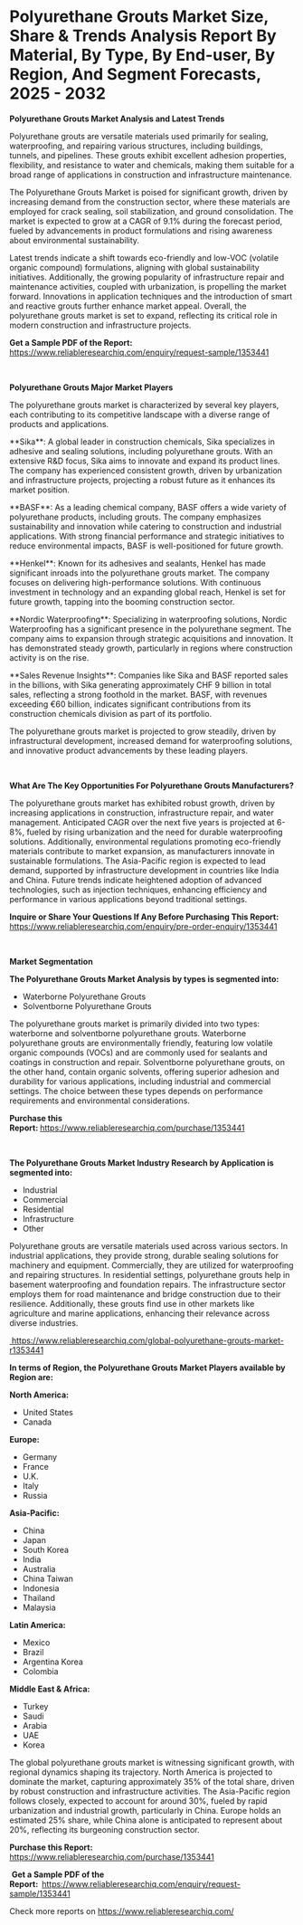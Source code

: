 <p><h1>Polyurethane Grouts Market Size, Share & Trends Analysis Report By Material, By Type, By End-user, By Region, And Segment Forecasts, 2025 - 2032</h1></p><p><strong>Polyurethane Grouts Market Analysis and Latest Trends</strong></p>
<p><p>Polyurethane grouts are versatile materials used primarily for sealing, waterproofing, and repairing various structures, including buildings, tunnels, and pipelines. These grouts exhibit excellent adhesion properties, flexibility, and resistance to water and chemicals, making them suitable for a broad range of applications in construction and infrastructure maintenance. </p><p>The Polyurethane Grouts Market is poised for significant growth, driven by increasing demand from the construction sector, where these materials are employed for crack sealing, soil stabilization, and ground consolidation. The market is expected to grow at a CAGR of 9.1% during the forecast period, fueled by advancements in product formulations and rising awareness about environmental sustainability. </p><p>Latest trends indicate a shift towards eco-friendly and low-VOC (volatile organic compound) formulations, aligning with global sustainability initiatives. Additionally, the growing popularity of infrastructure repair and maintenance activities, coupled with urbanization, is propelling the market forward. Innovations in application techniques and the introduction of smart and reactive grouts further enhance market appeal. Overall, the polyurethane grouts market is set to expand, reflecting its critical role in modern construction and infrastructure projects.</p></p>
<p><strong>Get a Sample PDF of the Report:&nbsp;</strong> <a href="https://www.reliableresearchiq.com/enquiry/request-sample/1353441?utm_campaign=1170&utm_medium=2&utm_source=Github&utm_content=ia&utm_term=30012025&utm_id=polyurethane-grouts">https://www.reliableresearchiq.com/enquiry/request-sample/1353441</a></p>
<p>&nbsp;</p>
<p><strong>Polyurethane Grouts Major Market Players</strong></p>
<p><p>The polyurethane grouts market is characterized by several key players, each contributing to its competitive landscape with a diverse range of products and applications.</p><p>**Sika**: A global leader in construction chemicals, Sika specializes in adhesive and sealing solutions, including polyurethane grouts. With an extensive R&D focus, Sika aims to innovate and expand its product lines. The company has experienced consistent growth, driven by urbanization and infrastructure projects, projecting a robust future as it enhances its market position.</p><p>**BASF**: As a leading chemical company, BASF offers a wide variety of polyurethane products, including grouts. The company emphasizes sustainability and innovation while catering to construction and industrial applications. With strong financial performance and strategic initiatives to reduce environmental impacts, BASF is well-positioned for future growth.</p><p>**Henkel**: Known for its adhesives and sealants, Henkel has made significant inroads into the polyurethane grouts market. The company focuses on delivering high-performance solutions. With continuous investment in technology and an expanding global reach, Henkel is set for future growth, tapping into the booming construction sector.</p><p>**Nordic Waterproofing**: Specializing in waterproofing solutions, Nordic Waterproofing has a significant presence in the polyurethane segment. The company aims to expansion through strategic acquisitions and innovation. It has demonstrated steady growth, particularly in regions where construction activity is on the rise.</p><p>**Sales Revenue Insights**: Companies like Sika and BASF reported sales in the billions, with Sika generating approximately CHF 9 billion in total sales, reflecting a strong foothold in the market. BASF, with revenues exceeding €60 billion, indicates significant contributions from its construction chemicals division as part of its portfolio.</p><p>The polyurethane grouts market is projected to grow steadily, driven by infrastructural development, increased demand for waterproofing solutions, and innovative product advancements by these leading players.</p></p>
<p>&nbsp;</p>
<p><strong>What Are The Key Opportunities For Polyurethane Grouts Manufacturers?</strong></p>
<p><p>The polyurethane grouts market has exhibited robust growth, driven by increasing applications in construction, infrastructure repair, and water management. Anticipated CAGR over the next five years is projected at 6-8%, fueled by rising urbanization and the need for durable waterproofing solutions. Additionally, environmental regulations promoting eco-friendly materials contribute to market expansion, as manufacturers innovate in sustainable formulations. The Asia-Pacific region is expected to lead demand, supported by infrastructure development in countries like India and China. Future trends indicate heightened adoption of advanced technologies, such as injection techniques, enhancing efficiency and performance in various applications beyond traditional settings.</p></p>
<p><strong>Inquire or Share Your Questions If Any Before Purchasing This Report:</strong> <a href="https://www.reliableresearchiq.com/enquiry/pre-order-enquiry/1353441?utm_campaign=1170&utm_medium=2&utm_source=Github&utm_content=ia&utm_term=30012025&utm_id=polyurethane-grouts">https://www.reliableresearchiq.com/enquiry/pre-order-enquiry/1353441</a></p>
<p>&nbsp;</p>
<p><strong>Market Segmentation</strong></p>
<p><strong>The Polyurethane Grouts Market Analysis by types is segmented into:</strong></p>
<p><ul><li>Waterborne Polyurethane Grouts</li><li>Solventborne Polyurethane Grouts</li></ul></p>
<p><p>The polyurethane grouts market is primarily divided into two types: waterborne and solventborne polyurethane grouts. Waterborne polyurethane grouts are environmentally friendly, featuring low volatile organic compounds (VOCs) and are commonly used for sealants and coatings in construction and repair. Solventborne polyurethane grouts, on the other hand, contain organic solvents, offering superior adhesion and durability for various applications, including industrial and commercial settings. The choice between these types depends on performance requirements and environmental considerations.</p></p>
<p><strong>Purchase this Report:&nbsp;</strong><a href="https://www.reliableresearchiq.com/purchase/1353441?utm_campaign=1170&utm_medium=2&utm_source=Github&utm_content=ia&utm_term=30012025&utm_id=polyurethane-grouts">https://www.reliableresearchiq.com/purchase/1353441</a></p>
<p>&nbsp;</p>
<p><strong>The Polyurethane Grouts Market Industry Research by Application is segmented into:</strong></p>
<p><ul><li>Industrial</li><li>Commercial</li><li>Residential</li><li>Infrastructure</li><li>Other</li></ul></p>
<p><p>Polyurethane grouts are versatile materials used across various sectors. In industrial applications, they provide strong, durable sealing solutions for machinery and equipment. Commercially, they are utilized for waterproofing and repairing structures. In residential settings, polyurethane grouts help in basement waterproofing and foundation repairs. The infrastructure sector employs them for road maintenance and bridge construction due to their resilience. Additionally, these grouts find use in other markets like agriculture and marine applications, enhancing their relevance across diverse industries.</p></p>
<p><a href="https://www.reliableresearchiq.com/global-polyurethane-grouts-market-r1353441?utm_campaign=1170&utm_medium=2&utm_source=Github&utm_content=ia&utm_term=30012025&utm_id=polyurethane-grouts">&nbsp;https://www.reliableresearchiq.com/global-polyurethane-grouts-market-r1353441</a></p>
<p><strong>In terms of Region, the Polyurethane Grouts Market Players available by Region are:</strong></p>
<p>
    <p> <strong> North America: </strong>
        <ul>
            <li>United States</li>
            <li>Canada</li>
        </ul>
        </p> 
    <p> <strong> Europe: </strong>
        <ul>
            <li>Germany</li>
            <li>France</li>
            <li>U.K.</li>
            <li>Italy</li>
            <li>Russia</li>
        </ul>
        </p> 
    <p> <strong> Asia-Pacific: </strong>
        <ul>
            <li>China</li>
            <li>Japan</li>
            <li>South Korea</li>
            <li>India</li>
            <li>Australia</li>
            <li>China Taiwan</li>
            <li>Indonesia</li>
            <li>Thailand</li>
            <li>Malaysia</li>
        </ul>
        </p> 
    <p> <strong> Latin America: </strong>
        <ul>
            <li>Mexico</li>
            <li>Brazil</li>
            <li>Argentina Korea</li>
            <li>Colombia</li>
        </ul>
        </p> 
    <p> <strong> Middle East & Africa: </strong>
        <ul>
            <li>Turkey</li>
            <li>Saudi</li>
            <li>Arabia</li>
            <li>UAE</li>
            <li>Korea</li>
        </ul>
    </p>
    </p>
<p><p>The global polyurethane grouts market is witnessing significant growth, with regional dynamics shaping its trajectory. North America is projected to dominate the market, capturing approximately 35% of the total share, driven by robust construction and infrastructure activities. The Asia-Pacific region follows closely, expected to account for around 30%, fueled by rapid urbanization and industrial growth, particularly in China. Europe holds an estimated 25% share, while China alone is anticipated to represent about 20%, reflecting its burgeoning construction sector.</p></p>
<p><strong>Purchase this Report: </strong><a href="https://www.reliableresearchiq.com/purchase/1353441?utm_campaign=1170&utm_medium=2&utm_source=Github&utm_content=ia&utm_term=30012025&utm_id=polyurethane-grouts">https://www.reliableresearchiq.com/purchase/1353441</a></p>
<p>&nbsp;<strong>Get a Sample PDF of the Report:&nbsp;&nbsp;</strong><a href="https://www.reliableresearchiq.com/enquiry/request-sample/1353441?utm_campaign=1170&utm_medium=2&utm_source=Github&utm_content=ia&utm_term=30012025&utm_id=polyurethane-grouts">https://www.reliableresearchiq.com/enquiry/request-sample/1353441</a></p>
<p><strong></strong></p>
<p>Check more reports on <a href="https://www.reliableresearchiq.com/?utm_campaign=1170&utm_medium=2&utm_source=Github&utm_content=ia&utm_term=30012025&utm_id=polyurethane-grouts">https://www.reliableresearchiq.com/</a></p>